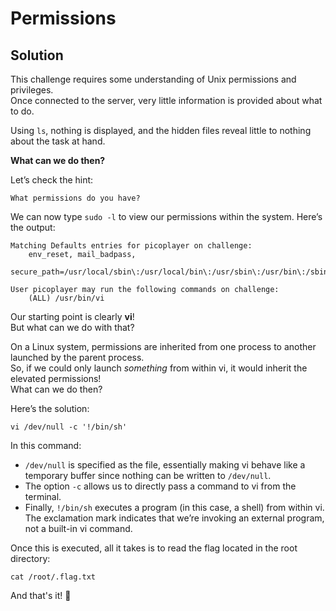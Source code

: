 # Permissions

## Solution

This challenge requires some understanding of Unix permissions and privileges.  
Once connected to the server, very little information is provided about what to do.  

Using `ls`, nothing is displayed, and the hidden files reveal little to nothing about the task at hand.  

**What can we do then?**  

Let’s check the hint:  

```
What permissions do you have?
```

We can now type `sudo -l` to view our permissions within the system. Here’s the output:  

```shell
Matching Defaults entries for picoplayer on challenge:
    env_reset, mail_badpass,
    secure_path=/usr/local/sbin\:/usr/local/bin\:/usr/sbin\:/usr/bin\:/sbin\:/bin\:/snap/bin

User picoplayer may run the following commands on challenge:
    (ALL) /usr/bin/vi
```

Our starting point is clearly **vi**!  
But what can we do with that?  

On a Linux system, permissions are inherited from one process to another launched by the parent process.  
So, if we could only launch *something* from within vi, it would inherit the elevated permissions!  
What can we do then?  

Here’s the solution:  

```shell
vi /dev/null -c '!/bin/sh'
```

In this command:  
- `/dev/null` is specified as the file, essentially making vi behave like a temporary buffer since nothing can be written to `/dev/null`.  
- The option `-c` allows us to directly pass a command to vi from the terminal.  
- Finally, `!/bin/sh` executes a program (in this case, a shell) from within vi. The exclamation mark indicates that we’re invoking an external program, not a built-in vi command.  

Once this is executed, all it takes is to read the flag located in the root directory:  

```shell
cat /root/.flag.txt
```

And that's it! 🎉  

